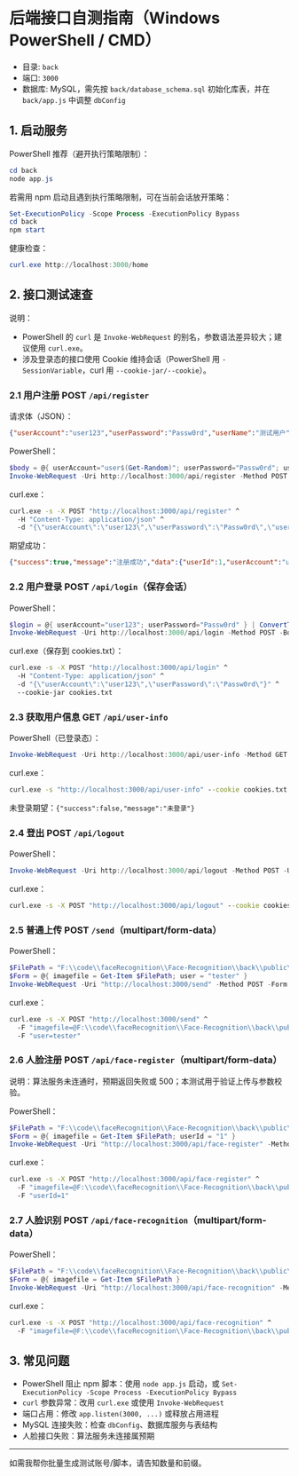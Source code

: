 # 后端接口自测指南（Windows PowerShell / CMD）

- 目录: `back`
- 端口: `3000`
- 数据库: MySQL，需先按 `back/database_schema.sql` 初始化库表，并在 `back/app.js` 中调整 `dbConfig`

## 1. 启动服务

PowerShell 推荐（避开执行策略限制）：

```powershell
cd back
node app.js
```

若需用 npm 启动且遇到执行策略限制，可在当前会话放开策略：

```powershell
Set-ExecutionPolicy -Scope Process -ExecutionPolicy Bypass
cd back
npm start
```

健康检查：

```powershell
curl.exe http://localhost:3000/home
```

## 2. 接口测试速查

说明：
- PowerShell 的 `curl` 是 `Invoke-WebRequest` 的别名，参数语法差异较大；建议使用 `curl.exe`。
- 涉及登录态的接口使用 Cookie 维持会话（PowerShell 用 `-SessionVariable`，curl 用 `--cookie-jar/--cookie`）。

### 2.1 用户注册 POST `/api/register`

请求体（JSON）：

```json
{"userAccount":"user123","userPassword":"Passw0rd","userName":"测试用户"}
```

PowerShell：

```powershell
$body = @{ userAccount="user$(Get-Random)"; userPassword="Passw0rd"; userName="测试用户" } | ConvertTo-Json
Invoke-WebRequest -Uri http://localhost:3000/api/register -Method POST -Body $body -ContentType 'application/json' -UseBasicParsing | Select-Object -ExpandProperty Content
```

curl.exe：

```bat
curl.exe -s -X POST "http://localhost:3000/api/register" ^
  -H "Content-Type: application/json" ^
  -d "{\"userAccount\":\"user123\",\"userPassword\":\"Passw0rd\",\"userName\":\"测试用户\"}"
```

期望成功：

```json
{"success":true,"message":"注册成功","data":{"userId":1,"userAccount":"user123","userName":"测试用户"}}
```

### 2.2 用户登录 POST `/api/login`（保存会话）

PowerShell：

```powershell
$login = @{ userAccount="user123"; userPassword="Passw0rd" } | ConvertTo-Json
Invoke-WebRequest -Uri http://localhost:3000/api/login -Method POST -Body $login -ContentType 'application/json' -UseBasicParsing -SessionVariable sess | Select-Object -ExpandProperty Content
```

curl.exe（保存到 cookies.txt）：

```bat
curl.exe -s -X POST "http://localhost:3000/api/login" ^
  -H "Content-Type: application/json" ^
  -d "{\"userAccount\":\"user123\",\"userPassword\":\"Passw0rd\"}" ^
  --cookie-jar cookies.txt
```

### 2.3 获取用户信息 GET `/api/user-info`

PowerShell（已登录态）：

```powershell
Invoke-WebRequest -Uri http://localhost:3000/api/user-info -Method GET -UseBasicParsing -WebSession $sess | Select-Object -ExpandProperty Content
```

curl.exe：

```bat
curl.exe -s "http://localhost:3000/api/user-info" --cookie cookies.txt
```

未登录期望：`{"success":false,"message":"未登录"}`

### 2.4 登出 POST `/api/logout`

PowerShell：

```powershell
Invoke-WebRequest -Uri http://localhost:3000/api/logout -Method POST -UseBasicParsing -WebSession $sess | Select-Object -ExpandProperty Content
```

curl.exe：

```bat
curl.exe -s -X POST "http://localhost:3000/api/logout" --cookie cookies.txt
```

### 2.5 普通上传 POST `/send`（multipart/form-data）

PowerShell：

```powershell
$FilePath = "F:\\code\\faceRecognition\\Face-Recognition\\back\\public\\imagefile-1760177453649-984597973.jpg"
$Form = @{ imagefile = Get-Item $FilePath; user = "tester" }
Invoke-WebRequest -Uri "http://localhost:3000/send" -Method POST -Form $Form -UseBasicParsing | Select-Object -ExpandProperty Content
```

curl.exe：

```bat
curl.exe -s -X POST "http://localhost:3000/send" ^
  -F "imagefile=@F:\\code\\faceRecognition\\Face-Recognition\\back\\public\\imagefile-1760177453649-984597973.jpg;type=image/jpeg" ^
  -F "user=tester"
```

### 2.6 人脸注册 POST `/api/face-register`（multipart/form-data）

说明：算法服务未连通时，预期返回失败或 500；本测试用于验证上传与参数校验。

PowerShell：

```powershell
$FilePath = "F:\\code\\faceRecognition\\Face-Recognition\\back\\public\\imagefile-1760177453649-984597973.jpg"
$Form = @{ imagefile = Get-Item $FilePath; userId = "1" }
Invoke-WebRequest -Uri "http://localhost:3000/api/face-register" -Method POST -Form $Form -UseBasicParsing | Select-Object -ExpandProperty Content
```

curl.exe：

```bat
curl.exe -s -X POST "http://localhost:3000/api/face-register" ^
  -F "imagefile=@F:\\code\\faceRecognition\\Face-Recognition\\back\\public\\imagefile-1760177453649-984597973.jpg;type=image/jpeg" ^
  -F "userId=1"
```

### 2.7 人脸识别 POST `/api/face-recognition`（multipart/form-data）

PowerShell：

```powershell
$FilePath = "F:\\code\\faceRecognition\\Face-Recognition\\back\\public\\imagefile-1760177453649-984597973.jpg"
$Form = @{ imagefile = Get-Item $FilePath }
Invoke-WebRequest -Uri "http://localhost:3000/api/face-recognition" -Method POST -Form $Form -UseBasicParsing | Select-Object -ExpandProperty Content
```

curl.exe：

```bat
curl.exe -s -X POST "http://localhost:3000/api/face-recognition" ^
  -F "imagefile=@F:\\code\\faceRecognition\\Face-Recognition\\back\\public\\imagefile-1760177453649-984597973.jpg;type=image/jpeg"
```

## 3. 常见问题

- PowerShell 阻止 npm 脚本：使用 `node app.js` 启动，或 `Set-ExecutionPolicy -Scope Process -ExecutionPolicy Bypass`
- `curl` 参数异常：改用 `curl.exe` 或使用 `Invoke-WebRequest`
- 端口占用：修改 `app.listen(3000, ...)` 或释放占用进程
- MySQL 连接失败：检查 `dbConfig`、数据库服务与表结构
- 人脸接口失败：算法服务未连接属预期

---

如需我帮你批量生成测试账号/脚本，请告知数量和前缀。
